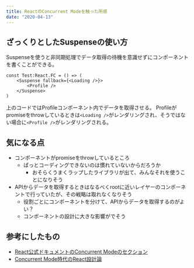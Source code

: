 ```yaml
---
title: ReactのConcurrent Modeを触った所感
date: "2020-04-13"
---
```


## ざっくりとしたSuspenseの使い方

Suspenseを使うと非同期処理でデータ取得の待機を意識せずにコンポーネントを書くことができる。

```tsx
const Test:React.FC = () => (
	<Suspense fallback={<Loading />}>
		<Profile />
	</Suspense>
)
```

上のコードではProfileコンポーネント内でデータを取得させる。
Profileがpromiseをthrowしているときは`<Loading />`がレンダリングされ、そうではない場合に`<Profile />`がレンダリングされる。

## 気になる点

- コンポーネントがpromiseをthrowしているところ
  - ぱっとコーディングできないのは慣れていないからだろうか
	- おそらくうまくラップしたライブラリが出て、みんなそれを使うことになりそう
- APIからデータを取得するときはなるべくrootに近いレイヤーのコンポーネントで行っていたが、その戦略は取れなくなりそう
  - 役割ごとにコンポーネントを分けて、APIからデータを取得するのがよい？
  - コンポーネントの設計に大きな影響がでそう

## 参考にしたもの

- [React公式ドキュメントのConcurrent Modeのセクション](https://ja.reactjs.org/docs/concurrent-mode-intro.html)
- [Concurrent Mode時代のReact設計論](https://qiita.com/uhyo/items/4a6315bfccf387407631)
